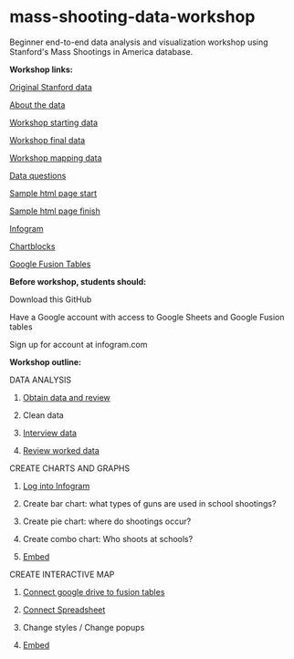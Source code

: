# mass-shooting-data-workshop
Beginner end-to-end data analysis and visualization workshop using Stanford's Mass Shootings in America database.


<strong>Workshop links:</strong>

<a href="https://github.com/StanfordGeospatialCenter/MSA">Original Stanford data</a>

<a href="https://library.stanford.edu/projects/mass-shootings-america">About the data</a>

<a href="https://docs.google.com/spreadsheets/d/11MO36-mlqWdHLpa-rz-R260Mpi3mOb0gfSTGTmT3n2Y/edit?usp=sharing">Workshop starting data</a>

<a href="https://docs.google.com/spreadsheets/d/1R25UZ1XM0cxVWeysiHHgRtLJz48lBkkMFAKuHm3_gwM/edit?usp=sharing">Workshop final data</a>

<a href="https://docs.google.com/spreadsheets/d/1-RfbUtqcf7sIRX1vvcyrCsoWQ_F6vuBJBScJLhhshAs/edit?usp=sharing">Workshop mapping data</a>

<a href="https://amarton.github.io/mass-shooting-data-workshop/data-questions.html">Data questions</a>

<a href="https://amarton.github.io/mass-shooting-data-workshop/graphics-page-start.html">Sample html page start</a>

<a href="https://amarton.github.io/mass-shooting-data-workshop/graphics-page-finish.html">Sample html page finish</a>

<a href="https://infogram.com/login">Infogram</a>

<a href="https://www.chartblocks.com/en/">Chartblocks</a>

<a href="https://support.google.com/fusiontables/answer/2571232">Google Fusion Tables</a>



<strong>Before workshop, students should:</strong>

Download this GitHub

Have a Google account with access to Google Sheets and Google Fusion tables

Sign up for account at infogram.com


<strong>Workshop outline:</strong>


DATA ANALYSIS

1. <a href="https://docs.google.com/spreadsheets/d/11MO36-mlqWdHLpa-rz-R260Mpi3mOb0gfSTGTmT3n2Y/edit?usp=sharing">Obtain data and review</a>

2. Clean data

3. <a href="https://amarton.github.io/mass-shooting-data-workshop/data-questions.html">Interview data</a>

4. <a href="https://docs.google.com/spreadsheets/d/1R25UZ1XM0cxVWeysiHHgRtLJz48lBkkMFAKuHm3_gwM/edit?usp=sharing">Review worked data</a>



CREATE CHARTS AND GRAPHS

1. <a href="https://infogram.com/login">Log into Infogram</a>

2. Create bar chart: what types of guns are used in school shootings?

3. Create pie chart: where do shootings occur?

4. Create combo chart: Who shoots at schools?

5. <a href="https://amarton.github.io/mass-shooting-data-workshop/graphics-page-finish.html">Embed</a>



CREATE INTERACTIVE MAP

1. <a href="https://support.google.com/fusiontables/answer/2571232">Connect google drive to fusion tables</a>

2. <a href="https://docs.google.com/spreadsheets/d/1-RfbUtqcf7sIRX1vvcyrCsoWQ_F6vuBJBScJLhhshAs/edit?usp=sharing">Connect Spreadsheet</a>

3. Change styles / Change popups

4. <a href="https://amarton.github.io/mass-shooting-data-workshop/graphics-page-finish.html">Embed</a>
